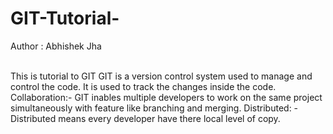 # GIT-Tutorial-

Author : Abhishek Jha

<br>This is tutorial to GIT
GIT is a version control system used to manage and control the code. It is used to track the changes inside the code. Collaboration:- GIT inables multiple developers to work on the same project simultaneously with feature like branching and merging.
Distributed: - Distributed means every developer have there local level of copy. </br>
